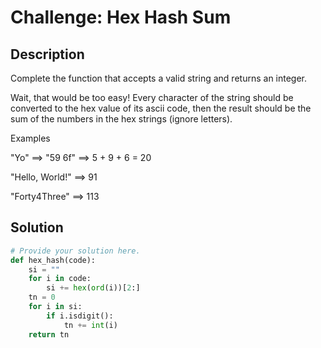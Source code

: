 # Challenge: Hex Hash Sum

## Description

Complete the function that accepts a valid string and returns an integer.

Wait, that would be too easy! Every character of the string should be converted to the hex value of its ascii code, then the result should be the sum of the numbers in the hex strings (ignore letters).

Examples

"Yo" ==> "59 6f" ==> 5 + 9 + 6 = 20

"Hello, World!"  ==> 91

"Forty4Three"    ==> 113


## Solution

```python
# Provide your solution here.
def hex_hash(code):
    si = ""
    for i in code:
        si += hex(ord(i))[2:]
    tn = 0
    for i in si:
        if i.isdigit():
            tn += int(i)
    return tn
